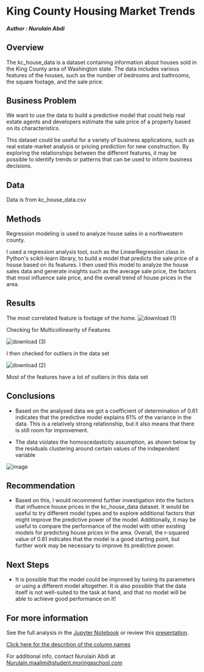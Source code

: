 # King County  Housing Market Trends

##### Author : Nurulain Abdi

## Overview

The kc_house_data is a dataset containing information about houses sold in the King County area of Washington state. 
The data includes various features of the houses, such as the number of bedrooms and bathrooms, the square footage, and the sale price.


## Business Problem

We want to use the data to build a predictive model that could help real estate agents and developers estimate the sale price of a property based on its characteristics.

This dataset could be useful for a variety of business applications, such as real estate market analysis or pricing prediction for new construction. By exploring the relationships between the different features, it may be possible to identify trends or patterns that can be used to inform business decisions. 


## Data

Data is from kc_house_data.csv


## Methods

Regression modeling is used to analyze house sales in a northwestern county.

I used a regression analysis tool, such as the LinearRegression class in Python's scikit-learn library, to build a model that predicts the sale price of a house based on its features. 
I then used this model to analyze the house sales data and generate insights such as the average sale price, the factors that most influence sale price, and the overall trend of house prices in the area.


## Results

The most correlated feature is footage of the home.
![download (1)](https://user-images.githubusercontent.com/116640061/207713921-7231132b-dad9-4e0e-b549-ffd7f374ae39.png)

Checking for Multicollinearity of Features

![download (3)](https://user-images.githubusercontent.com/116640061/207714170-dc3f77b8-21cc-405a-a248-c916ff7d5aad.png)


I then checked for outliers in the data set 

![download (2)](https://user-images.githubusercontent.com/116640061/207714375-2d2e9a2b-9b60-41eb-be91-cfe3992295c0.png)

Most of the features have a lot of outliers in this data set



## Conclusions

- Based on the analysed data we got a coefficient of determination of 0.61 indicates that the predictive model explains 61% of the variance in the data. This is a relatively strong relationship, but it also means that there is still room for improvement.

- The data violates the homoscedasticity assumption, as shown below by the residuals clustering around certain values of the independent variable

![image](https://user-images.githubusercontent.com/116640061/207717232-9901c0d1-870f-4145-abd0-6796f0a5ba8c.png)

## Recommendation

- Based on this, I would recommend further investigation into the factors that influence house prices in the kc_house_data dataset. It would be useful to try different model types and to explore additional factors that might improve the predictive power of the model. Additionally, it may be useful to compare the performance of the model with other existing models for predicting house prices in the area. Overall, the r-squared value of 0.61 indicates that the model is a good starting point, but further work may be necessary to improve its predictive power.


## Next Steps

- It is possible that the model could be improved by tuning its parameters or using a different model altogether. It is also possible that the data itself is not well-suited to the task at hand, and that no model will be able to achieve good performance on it!


## For more information

See the full analysis in the [Jupyter Notebook](https://github.com/Nurul-ain2022/dsc-phase-2-project/blob/main/student.ipynb) or review this [presentation](https://github.com/Nurul-ain2022/dsc-phase-2-project/blob/main/Presentation.pdf). 

[Click here for the descrition of the column names](https://github.com/Nurul-ain2022/dsc-phase-2-project/blob/main/data/column_names.md)

For additional info, contact Nurulain Abdi at Nurulain.maalim@student.moringaschool.com


